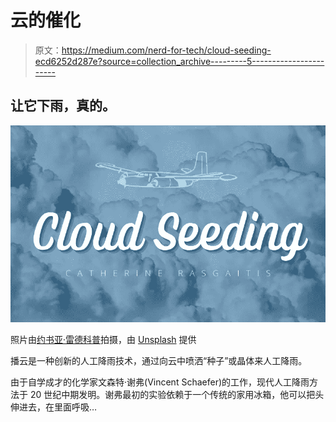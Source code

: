 # 云的催化

> 原文：<https://medium.com/nerd-for-tech/cloud-seeding-ecd6252d287e?source=collection_archive---------5----------------------->

## 让它下雨，真的。

![](img/8f75e04ce8755fc802d100d8ee0fe9e2.png)

照片由[约书亚·雷德科普](https://unsplash.com/@joshuaryanphoto)拍摄，由 [Unsplash](https://unsplash.com/photos/7Oq9r2CiTLg) 提供

播云是一种创新的人工降雨技术，通过向云中喷洒“种子”或晶体来人工降雨。

由于自学成才的化学家文森特·谢弗(Vincent Schaefer)的工作，现代人工降雨方法于 20 世纪中期发明。谢弗最初的实验依赖于一个传统的家用冰箱，他可以把头伸进去，在里面呼吸…